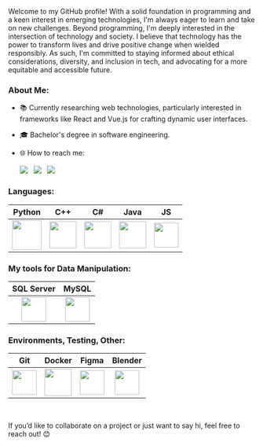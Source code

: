 Welcome to my GitHub profile! With a solid foundation in programming and a keen interest in emerging technologies, I'm always eager to learn and take on new challenges. Beyond programming, I'm deeply interested in the intersection of technology and society. I believe that technology has the power to transform lives and drive positive change when wielded responsibly. As such, I'm committed to staying informed about ethical considerations, diversity, and inclusion in tech, and advocating for a more equitable and accessible future.


### About Me:

- 📚 Currently researching web technologies, particularly interested in frameworks like React and Vue.js for crafting dynamic user interfaces.
  
- 🎓 Bachelor's degree in software engineering.
  
- 🌐 How to reach me:<br><br>
<a href="https://linkedin.com/in/denyskoren"><img src="https://img.shields.io/badge/LinkedIn-0077B5?style=for-the-badge&logo=linkedin&logoColor=white"/></a> &nbsp;
<a href="https://t.me/aidkor"><img src="https://img.shields.io/badge/Telegram-2CA5E0?style=for-the-badge&logo=telegram&logoColor=white"/></a> &nbsp;
<a href="https://www.instagram.com/aidankoryeli/"><img src="https://img.shields.io/badge/Instagram-E4405F?style=for-the-badge&logo=instagram&logoColor=white"/></a> &nbsp; 

<!--
<h4>Projects</h4>

- [**DACS**](https://github.com/aidkor/DACS): A software system for autonomous control of the drone during connection loss.
- [**Project X**](https://github.com/aidkor/ProjectX): Description of another key project you’ve worked on.
- [**Project Y**](https://github.com/aidkor/ProjectY): Description of another key project you’ve worked on.

<h3>Achievements & Certifications</h3>

- 🏅 **Certification 1:** Description of certification.
- 🏆 **Award 1:** Description of award or achievement.
- 🥇 **Hackathon Winner:** Details about the hackathon and what you achieved.
-->

### Languages:

| Python | C++ | C# | Java | JS |
|:-:|:-:|:-:|:-:|:-:|
|<img src="https://cdn.jsdelivr.net/gh/devicons/devicon@latest/icons/python/python-original.svg" width="60" height="60"/>|<img src="https://cdn.jsdelivr.net/gh/devicons/devicon@latest/icons/cplusplus/cplusplus-original.svg" width="55" height="55"/>|<img src="https://cdn.jsdelivr.net/gh/devicons/devicon@latest/icons/csharp/csharp-original.svg" width="55" height="55"/>|<img src="https://cdn.jsdelivr.net/gh/devicons/devicon@latest/icons/java/java-original.svg" width="55" height="55"/>|<img src="https://cdn.jsdelivr.net/gh/devicons/devicon@latest/icons/javascript/javascript-original.svg" width="50" height="50" />|

### My tools for Data Manipulation:

| SQL Server | MySQL | 
|:-:|:-:|
|<img src="https://cdn.jsdelivr.net/gh/devicons/devicon@latest/icons/microsoftsqlserver/microsoftsqlserver-original.svg" width="50" height="50"/>|<img src="https://cdn.jsdelivr.net/gh/devicons/devicon@latest/icons/mysql/mysql-original.svg" width="50" height="50" />|

### Environments, Testing, Other:

| Git | Docker | Figma | Blender |
|:-:|:-:|:-:|:-:|
|<img src="https://cdn.jsdelivr.net/gh/devicons/devicon@latest/icons/git/git-original.svg" width="50" height="50" />|<img src="https://cdn.jsdelivr.net/gh/devicons/devicon@latest/icons/docker/docker-original-wordmark.svg" width="55" height="55" />|<img src="https://cdn.jsdelivr.net/gh/devicons/devicon@latest/icons/figma/figma-original.svg" width="50" height="50"/>|<img src="https://cdn.jsdelivr.net/gh/devicons/devicon@latest/icons/blender/blender-original.svg" width="50" height="50" />

<br><p>If you’d like to collaborate on a project or just want to say hi, feel free to reach out! 😊</p>
